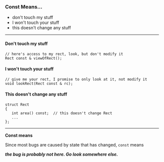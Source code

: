 
### Const Means...

- don't touch my stuff
- I won't touch your stuff
- this doesn't change any stuff

---


#### Don't touch my stuff

    // here's access to my rect, look, but don't modify it
    Rect const & viewOfRect();

#### I won't touch your stuff

    // give me your rect, I promise to only look at it, not modify it
    void lookRect(Rect const & rc);


#### This doesn't change any stuff

    struct Rect
    {
       int area() const;  // this doesn't change Rect
       ...
    };


---

**Const means** 

Since most bugs are caused by state that has changed, `const` means

**_the bug is probably not here. Go look somewhere else._**
